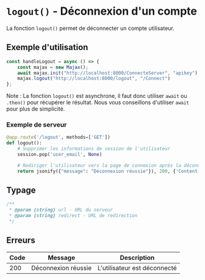 # `logout()` - Déconnexion d'un compte

La fonction `logout()` permet de déconnecter un compte utilisateur.

## Exemple d'utilisation

```js
const handleLogout = async () => {
    const majax = new Majax();
    await majax.init("http://localhost:8000/ConnecteServer", "apikey");
    majax.logout("http://localhost:8000/logout", "/Connect")
};
```

Note : La fonction `logout()` est asynchrone, il faut donc utiliser `await` ou `.then()` pour récupérer le résultat. Nous vous conseillons d'utiliser `await` pour plus de simplicité.

### Exemple de serveur

```python
@app.route('/logout', methods=['GET'])
def logout():
    # Supprimer les informations de session de l'utilisateur
    session.pop('user_email', None)

    # Rediriger l'utilisateur vers la page de connexion après la déconnexion
    return jsonify({"message": "Déconnexion réussie"}), 200, {'Content-Type': 'application/json'}
```

## Typage

```js
/**
 * @param {string} url - URL du serveur
 * @param {string} redirect - URL de redirection
 */
```

## Erreurs

| Code | Message | Description |
| ---- | ------- | ----------- |
| 200 | Déconnexion réussie | L'utilisateur est déconnecté |